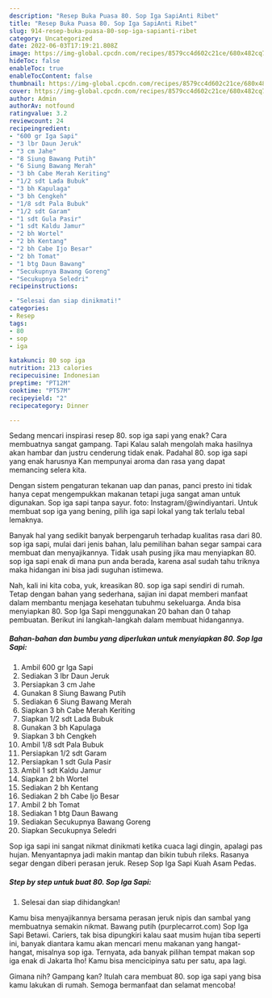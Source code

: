 ```yaml
---
description: "Resep Buka Puasa 80. Sop Iga SapiAnti Ribet"
title: "Resep Buka Puasa 80. Sop Iga SapiAnti Ribet"
slug: 914-resep-buka-puasa-80-sop-iga-sapianti-ribet
category: Uncategorized
date: 2022-06-03T17:19:21.808Z
image: https://img-global.cpcdn.com/recipes/8579cc4d602c21ce/680x482cq70/80-sop-iga-sapi-foto-resep-utama.jpg
hideToc: false
enableToc: true
enableTocContent: false
thumbnail: https://img-global.cpcdn.com/recipes/8579cc4d602c21ce/680x482cq70/80-sop-iga-sapi-foto-resep-utama.jpg
cover: https://img-global.cpcdn.com/recipes/8579cc4d602c21ce/680x482cq70/80-sop-iga-sapi-foto-resep-utama.jpg
author: Admin
authorAv: notfound
ratingvalue: 3.2
reviewcount: 24
recipeingredient:
- "600 gr Iga Sapi"
- "3 lbr Daun Jeruk"
- "3 cm Jahe"
- "8 Siung Bawang Putih"
- "6 Siung Bawang Merah"
- "3 bh Cabe Merah Keriting"
- "1/2 sdt Lada Bubuk"
- "3 bh Kapulaga"
- "3 bh Cengkeh"
- "1/8 sdt Pala Bubuk"
- "1/2 sdt Garam"
- "1 sdt Gula Pasir"
- "1 sdt Kaldu Jamur"
- "2 bh Wortel"
- "2 bh Kentang"
- "2 bh Cabe Ijo Besar"
- "2 bh Tomat"
- "1 btg Daun Bawang"
- "Secukupnya Bawang Goreng"
- "Secukupnya Seledri"
recipeinstructions:

- "Selesai dan siap dinikmati!"
categories:
- Resep
tags:
- 80
- sop
- iga

katakunci: 80 sop iga 
nutrition: 213 calories
recipecuisine: Indonesian
preptime: "PT12M"
cooktime: "PT57M"
recipeyield: "2"
recipecategory: Dinner

---
```



Sedang mencari inspirasi resep 80. sop iga sapi yang enak? Cara membuatnya sangat gampang. Tapi Kalau salah mengolah maka hasilnya akan hambar dan justru cenderung tidak enak. Padahal 80. sop iga sapi yang enak harusnya Kan mempunyai aroma dan rasa yang dapat memancing selera kita.


Dengan sistem pengaturan tekanan uap dan panas, panci presto ini tidak hanya cepat mengempukkan makanan tetapi juga sangat aman untuk digunakan. Sop iga sapi tanpa sayur. foto: Instagram/@windiyantari. Untuk membuat sop iga yang bening, pilih iga sapi lokal yang tak terlalu tebal lemaknya.

Banyak hal yang sedikit banyak berpengaruh terhadap kualitas rasa dari 80. sop iga sapi, mulai dari jenis bahan, lalu pemilihan bahan segar sampai cara membuat dan menyajikannya. Tidak usah pusing jika mau menyiapkan 80. sop iga sapi enak di mana pun anda berada, karena asal sudah tahu triknya maka hidangan ini bisa jadi suguhan istimewa.


Nah, kali ini kita coba, yuk, kreasikan 80. sop iga sapi sendiri di rumah. Tetap dengan bahan yang sederhana, sajian ini dapat memberi manfaat dalam membantu menjaga kesehatan tubuhmu sekeluarga. Anda bisa menyiapkan 80. Sop Iga Sapi menggunakan 20 bahan dan 0 tahap pembuatan. Berikut ini langkah-langkah dalam membuat hidangannya.

<!--inarticleads1-->

##### Bahan-bahan dan bumbu yang diperlukan untuk menyiapkan 80. Sop Iga Sapi:

1. Ambil 600 gr Iga Sapi
1. Sediakan 3 lbr Daun Jeruk
1. Persiapkan 3 cm Jahe
1. Gunakan 8 Siung Bawang Putih
1. Sediakan 6 Siung Bawang Merah
1. Siapkan 3 bh Cabe Merah Keriting
1. Siapkan 1/2 sdt Lada Bubuk
1. Gunakan 3 bh Kapulaga
1. Siapkan 3 bh Cengkeh
1. Ambil 1/8 sdt Pala Bubuk
1. Persiapkan 1/2 sdt Garam
1. Persiapkan 1 sdt Gula Pasir
1. Ambil 1 sdt Kaldu Jamur
1. Siapkan 2 bh Wortel
1. Sediakan 2 bh Kentang
1. Sediakan 2 bh Cabe Ijo Besar
1. Ambil 2 bh Tomat
1. Sediakan 1 btg Daun Bawang
1. Sediakan Secukupnya Bawang Goreng
1. Siapkan Secukupnya Seledri


Sop iga sapi ini sangat nikmat dinikmati ketika cuaca lagi dingin, apalagi pas hujan. Menyantapnya jadi makin mantap dan bikin tubuh rileks. Rasanya segar dengan diberi perasan jeruk. Resep Sop Iga Sapi Kuah Asam Pedas. 

<!--inarticleads2-->

##### Step by step untuk buat 80. Sop Iga Sapi:


1. Selesai dan siap dihidangkan!

Kamu bisa menyajikannya bersama perasan jeruk nipis dan sambal yang membuatnya semakin nikmat. Bawang putih (purplecarrot.com) Sop Iga Sapi Betawi. Cariers, tak bisa dipungkiri kalau saat musim hujan tiba seperti ini, banyak diantara kamu akan mencari menu makanan yang hangat-hangat, misalnya sop iga. Ternyata, ada banyak pilihan tempat makan sop iga enak di Jakarta lho! Kamu bisa mencicipinya satu per satu, apa lagi. 

Gimana nih? Gampang kan? Itulah cara membuat 80. sop iga sapi yang bisa kamu lakukan di rumah. Semoga bermanfaat dan selamat mencoba!
